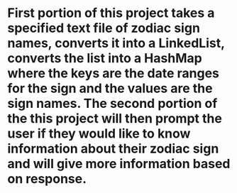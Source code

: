 # First portion of this project takes a specified text file of zodiac sign names, converts it into a LinkedList, converts the list into a HashMap where the keys are the date ranges for the sign and the values are the sign names. The second portion of the this project will then prompt the user if they would like to know information about their zodiac sign and will give more information based on response. 
